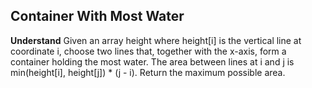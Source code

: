 ## Container With Most Water
**Understand**
Given an array height where height[i] is the vertical line at coordinate i, choose two lines that, together with the x-axis, form a container holding the most water. The area between lines at i and j is min(height[i], height[j]) * (j - i). Return the maximum possible area.